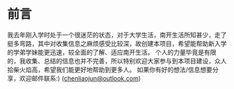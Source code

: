 # 前言

我去年刚入学时处于一个很迷茫的状态，对于大学生活，南开生活所知甚少，走了挺多弯路，其中对收集信息之麻烦感受比较深，故创建本项目，希望能帮助新入学的学弟学妹能更迅速，较全面的了解、适应南开生活。
个人的力量毕竟是有限的，我收集、总结的信息也并不完善，所以特别欢迎大家参与到本项目建设，众人拾柴火焰高，希望我们能更好地帮助到更多人。
如果你有好的想法/信息想要分享，欢迎邮件联系:) (chenliaojun@outlook.com)

